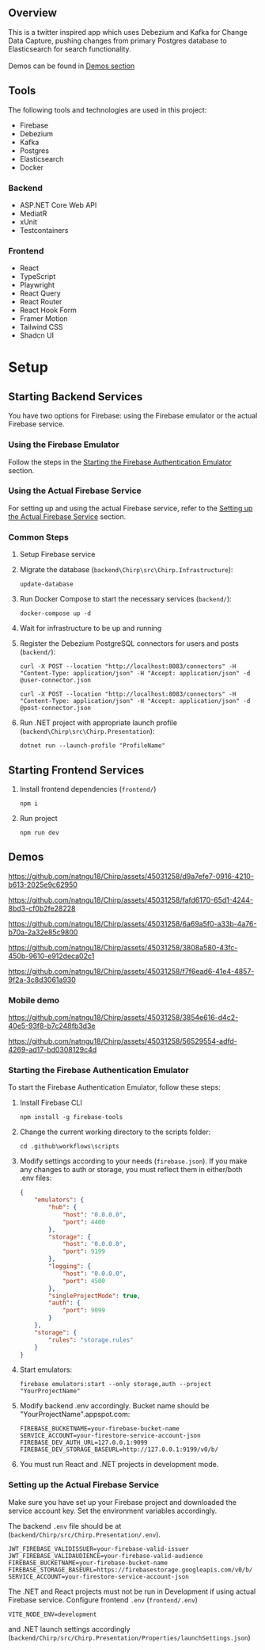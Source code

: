 ## Overview
This is a twitter inspired app which uses Debezium and Kafka for Change Data Capture, pushing changes from primary Postgres database to Elasticsearch for search functionality.
<br/><br/>Demos can be found in [Demos section](#demos)

## Tools

The following tools and technologies are used in this project:
- Firebase
- Debezium
- Kafka
- Postgres
- Elasticsearch
- Docker
### Backend
- ASP.NET Core Web API
- MediatR
- xUnit
- Testcontainers

### Frontend
- React
- TypeScript
- Playwright
- React Query
- React Router
- React Hook Form
- Framer Motion
- Tailwind CSS
- Shadcn UI



# Setup
## Starting Backend Services

You have two options for Firebase: using the Firebase emulator or the actual Firebase service.

### Using the Firebase Emulator

Follow the steps in the [Starting the Firebase Authentication Emulator](#starting-the-firebase-authentication-emulator) section.

### Using the Actual Firebase Service

For setting up and using the actual Firebase service, refer to the [Setting up the Actual Firebase Service](#setting-up-the-actual-firebase-service) section.

### Common Steps

1. Setup Firebase service
1. Migrate the database (`backend\Chirp\src\Chirp.Infrastructure`):

    ```shell
    update-database
    ```

1. Run Docker Compose to start the necessary services (`backend/`):

    ```shell
    docker-compose up -d
    ```

1. Wait for infrastructure to be up and running

1. Register the Debezium PostgreSQL connectors for users and posts (`backend/`):

    ```shell
    curl -X POST --location "http://localhost:8083/connectors" -H "Content-Type: application/json" -H "Accept: application/json" -d @user-connector.json
    ```

    ```shell
    curl -X POST --location "http://localhost:8083/connectors" -H "Content-Type: application/json" -H "Accept: application/json" -d @post-connector.json
    ```

1. Run .NET project with appropriate launch profile (`backend\Chirp\src\Chirp.Presentation`):

    ```shell
    dotnet run --launch-profile "ProfileName"
    ```

## Starting Frontend Services

1. Install frontend dependencies (`frontend/`)

    ```shell
    npm i
    ```

2. Run project
    ```shell
    npm run dev
    ```


## Demos

https://github.com/natngu18/Chirp/assets/45031258/d9a7efe7-0916-4210-b613-2025e9c62950

https://github.com/natngu18/Chirp/assets/45031258/fafd6170-65d1-4244-8bd3-cf0b2fe28228

https://github.com/natngu18/Chirp/assets/45031258/6a69a5f0-a33b-4a76-b70a-2a32e85c9800

https://github.com/natngu18/Chirp/assets/45031258/3808a580-43fc-450b-9610-e912deca02c1

https://github.com/natngu18/Chirp/assets/45031258/f7f6ead6-41e4-4857-9f2a-3c8d3061a930


### Mobile demo

https://github.com/natngu18/Chirp/assets/45031258/3854e616-d4c2-40e5-93f8-b7c248fb3d3e

https://github.com/natngu18/Chirp/assets/45031258/56529554-adfd-4269-ad17-bd0308129c4d








### Starting the Firebase Authentication Emulator

To start the Firebase Authentication Emulator, follow these steps:

1.  Install Firebase CLI

    ```shell
    npm install -g firebase-tools
    ```

2.  Change the current working directory to the scripts folder:

    ```shell
    cd .github\workflows\scripts
    ```

3.  Modify settings according to your needs (`firebase.json`). If you make any changes to auth or storage, you must reflect them in either/both .env files:

    ```json
    {
        "emulators": {
            "hub": {
                "host": "0.0.0.0",
                "port": 4400
            },
            "storage": {
                "host": "0.0.0.0",
                "port": 9199
            },
            "logging": {
                "host": "0.0.0.0",
                "port": 4500
            },
            "singleProjectMode": true,
            "auth": {
                "port": 9099
            }
        },
        "storage": {
            "rules": "storage.rules"
        }
    }
    ```

4.  Start emulators:

    ```shell
    firebase emulators:start --only storage,auth --project "YourProjectName"
    ```

5.  Modify backend .env accordingly. Bucket name should be "YourProjectName".appspot.com:

    ```shell
    FIREBASE_BUCKETNAME=your-firebase-bucket-name
    SERVICE_ACCOUNT=your-firestore-service-account-json
    FIREBASE_DEV_AUTH_URL=127.0.0.1:9099
    FIREBASE_DEV_STORAGE_BASEURL=http://127.0.0.1:9199/v0/b/
    ```

6.  You must run React and .NET projects in development mode.

### Setting up the Actual Firebase Service

Make sure you have set up your Firebase project and downloaded the service account key. Set the environment variables accordingly.

The backend `.env` file should be at (`backend/Chirp/src/Chirp.Presentation/.env`).

```shell
JWT_FIREBASE_VALIDISSUER=your-firebase-valid-issuer
JWT_FIREBASE_VALIDAUDIENCE=your-firebase-valid-audience
FIREBASE_BUCKETNAME=your-firebase-bucket-name
FIREBASE_STORAGE_BASEURL=https://firebasestorage.googleapis.com/v0/b/
SERVICE_ACCOUNT=your-firestore-service-account-json
```

The .NET and React projects must not be run in Development if using actual Firebase service. Configure frontend `.env` (`frontend/.env`)

```shell
VITE_NODE_ENV=development
```

and .NET launch settings accordingly (`backend/Chirp/src/Chirp.Presentation/Properties/launchSettings.json`)



